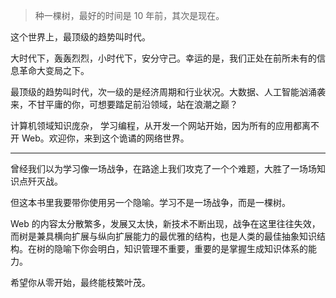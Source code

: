 > 种一棵树，最好的时间是 10 年前，其次是现在。



这个世界上，最顶级的趋势叫时代。

大时代下，轰轰烈烈，小时代下，安分守己。幸运的是，我们正处在前所未有的信息革命大变局之下。

最顶级的趋势叫时代，次一级的是经济周期和行业状况。大数据、人工智能汹涌袭来，不甘平庸的你，可想要踏足前沿领域，站在浪潮之巅？

计算机领域知识庞杂， 学习编程，从开发一个网站开始，因为所有的应用都离不开 Web。欢迎你，来到这个诡谲的网络世界。



***



曾经我们以为学习像一场战争，在路途上我们攻克了一个个难题，大胜了一场场知识点歼灭战。

但这本书里我要带你使用另一个隐喻。学习不是一场战争，而是一棵树。

Web 的内容太分散繁多，发展又太快，新技术不断出现，战争在这里往往失效，而树是兼具横向扩展与纵向扩展能力的最优雅的结构，也是人类的最佳抽象知识结构。在树的隐喻下你会明白，知识管理不重要，重要的是掌握生成知识体系的能力。

希望你从零开始，最终能枝繁叶茂。



